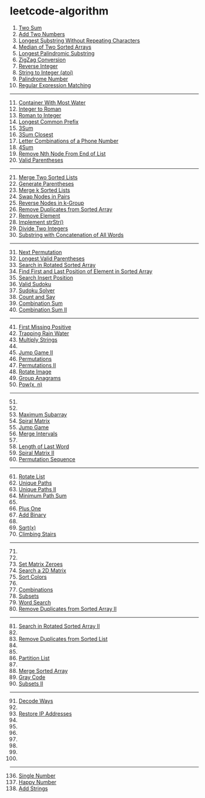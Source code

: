 [comment]:超链接的加入方式：[tag](url)
[comment]:分割线的加入方式：----

# leetcode-algorithm
1. [Two Sum](https://github.com/assassint2017/leetcode-algorithm/tree/master/Two%20Sum)
2. [Add Two Numbers](https://github.com/assassint2017/leetcode-algorithm/tree/master/Add%20Two%20Numbers)
3. [Longest Substring Without Repeating Characters](https://github.com/assassint2017/leetcode-algorithm/tree/master/Longest%20Substring%20Without%20Repeating%20Characters)  
4. [Median of Two Sorted Arrays](https://github.com/assassint2017/leetcode-algorithm/tree/master/)  
5. [Longest Palindromic Substring](https://github.com/assassint2017/leetcode-algorithm/tree/master/)  
6. [ZigZag Conversion](https://github.com/assassint2017/leetcode-algorithm/tree/master/)  
7. [Reverse Integer](https://github.com/assassint2017/leetcode-algorithm/tree/master/)  
8. [String to Integer (atoi)](https://github.com/assassint2017/leetcode-algorithm/tree/master/)  
9. [Palindrome Number](https://github.com/assassint2017/leetcode-algorithm/tree/master/)  
10. [Regular Expression Matching](https://github.com/assassint2017/leetcode-algorithm/tree/master/)  
----
11. [Container With Most Water](https://github.com/assassint2017/leetcode-algorithm/tree/master/)
12. [Integer to Roman](https://github.com/assassint2017/leetcode-algorithm/tree/master/)
13. [Roman to Integer](https://github.com/assassint2017/leetcode-algorithm/tree/master/)
14. [Longest Common Prefix](https://github.com/assassint2017/leetcode-algorithm/tree/master/)
15. [3Sum](https://github.com/assassint2017/leetcode-algorithm/tree/master/)
16. [3Sum Closest](https://github.com/assassint2017/leetcode-algorithm/tree/master/)
17. [Letter Combinations of a Phone Number](https://github.com/assassint2017/leetcode-algorithm/tree/master/)
18. [4Sum](https://github.com/assassint2017/leetcode-algorithm/tree/master/)
19. [Remove Nth Node From End of List](https://github.com/assassint2017/leetcode-algorithm/tree/master/)
20. [Valid Parentheses](https://github.com/assassint2017/leetcode-algorithm/tree/master/)
----
21. [Merge Two Sorted Lists](https://github.com/assassint2017/leetcode-algorithm/tree/master/)
22. [Generate Parentheses](https://github.com/assassint2017/leetcode-algorithm/tree/master/)
23. [Merge k Sorted Lists](https://github.com/assassint2017/leetcode-algorithm/tree/master/)
24. [Swap Nodes in Pairs](https://github.com/assassint2017/leetcode-algorithm/tree/master/)
25. [Reverse Nodes in k-Group](https://github.com/assassint2017/leetcode-algorithm/tree/master/)
26. [Remove Duplicates from Sorted Array](https://github.com/assassint2017/leetcode-algorithm/tree/master/)
27. [Remove Element](https://github.com/assassint2017/leetcode-algorithm/tree/master/)
28. [Implement strStr()](https://github.com/assassint2017/leetcode-algorithm/tree/master/)
29. [Divide Two Integers](https://github.com/assassint2017/leetcode-algorithm/tree/master/)
30. [Substring with Concatenation of All Words](https://github.com/assassint2017/leetcode-algorithm/tree/master/)
----
31. [Next Permutation](https://github.com/assassint2017/leetcode-algorithm/tree/master/)
32. [Longest Valid Parentheses](https://github.com/assassint2017/leetcode-algorithm/tree/master/)
33. [Search in Rotated Sorted Array](https://github.com/assassint2017/leetcode-algorithm/tree/master/)
34. [Find First and Last Position of Element in Sorted Array](https://github.com/assassint2017/leetcode-algorithm/tree/master/)
35. [Search Insert Position](https://github.com/assassint2017/leetcode-algorithm/tree/master/)
36. [Valid Sudoku](https://github.com/assassint2017/leetcode-algorithm/tree/master/)
37. [Sudoku Solver](https://github.com/assassint2017/leetcode-algorithm/tree/master/)
38. [Count and Say](https://github.com/assassint2017/leetcode-algorithm/tree/master/)
39. [Combination Sum](https://github.com/assassint2017/leetcode-algorithm/tree/master/)
40. [Combination Sum II](https://github.com/assassint2017/leetcode-algorithm/tree/master/)
----
41. [First Missing Positive](https://github.com/assassint2017/leetcode-algorithm/tree/master/)
42. [Trapping Rain Water](https://github.com/assassint2017/leetcode-algorithm/tree/master/)
43. [Multiply Strings](https://github.com/assassint2017/leetcode-algorithm/tree/master/)
44. [](https://github.com/assassint2017/leetcode-algorithm/tree/master/)
45. [Jump Game II](https://github.com/assassint2017/leetcode-algorithm/tree/master/)
46. [Permutations](https://github.com/assassint2017/leetcode-algorithm/tree/master/)
47. [Permutations II](https://github.com/assassint2017/leetcode-algorithm/tree/master/)
48. [Rotate Image](https://github.com/assassint2017/leetcode-algorithm/tree/master/)
49. [Group Anagrams](https://github.com/assassint2017/leetcode-algorithm/tree/master/)
50. [Pow(x, n)](https://github.com/assassint2017/leetcode-algorithm/tree/master/)
----
51. [](https://github.com/assassint2017/leetcode-algorithm/tree/master/)
52. [](https://github.com/assassint2017/leetcode-algorithm/tree/master/)
53. [Maximum Subarray](https://github.com/assassint2017/leetcode-algorithm/tree/master/)
54. [Spiral Matrix](https://github.com/assassint2017/leetcode-algorithm/tree/master/)
55. [Jump Game](https://github.com/assassint2017/leetcode-algorithm/tree/master/)
56. [Merge Intervals](https://github.com/assassint2017/leetcode-algorithm/tree/master/)
57. [](https://github.com/assassint2017/leetcode-algorithm/tree/master/)
58. [Length of Last Word](https://github.com/assassint2017/leetcode-algorithm/tree/master/)
59. [Spiral Matrix II](https://github.com/assassint2017/leetcode-algorithm/tree/master/)
60. [Permutation Sequence](https://github.com/assassint2017/leetcode-algorithm/tree/master/)
----
61. [Rotate List](https://github.com/assassint2017/leetcode-algorithm/tree/master/)
62. [Unique Paths](https://github.com/assassint2017/leetcode-algorithm/tree/master/)
63. [Unique Paths II](https://github.com/assassint2017/leetcode-algorithm/tree/master/)
64. [Minimum Path Sum](https://github.com/assassint2017/leetcode-algorithm/tree/master/)
65. [](https://github.com/assassint2017/leetcode-algorithm/tree/master/)
66. [Plus One](https://github.com/assassint2017/leetcode-algorithm/tree/master/)
67. [Add Binary](https://github.com/assassint2017/leetcode-algorithm/tree/master/)
68. [](https://github.com/assassint2017/leetcode-algorithm/tree/master/)
69. [Sqrt(x)](https://github.com/assassint2017/leetcode-algorithm/tree/master/)
70. [Climbing Stairs](https://github.com/assassint2017/leetcode-algorithm/tree/master/)
----
71. [](https://github.com/assassint2017/leetcode-algorithm/tree/master/)
72. [](https://github.com/assassint2017/leetcode-algorithm/tree/master/)
73. [Set Matrix Zeroes](https://github.com/assassint2017/leetcode-algorithm/tree/master/)
74. [Search a 2D Matrix](https://github.com/assassint2017/leetcode-algorithm/tree/master/)
75. [Sort Colors](https://github.com/assassint2017/leetcode-algorithm/tree/master/)
76. [](https://github.com/assassint2017/leetcode-algorithm/tree/master/)
77. [Combinations](https://github.com/assassint2017/leetcode-algorithm/tree/master/)
78. [Subsets](https://github.com/assassint2017/leetcode-algorithm/tree/master/)
79. [Word Search](https://github.com/assassint2017/leetcode-algorithm/tree/master/)
80. [Remove Duplicates from Sorted Array II](https://github.com/assassint2017/leetcode-algorithm/tree/master/)
----
81. [Search in Rotated Sorted Array II](https://github.com/assassint2017/leetcode-algorithm/tree/master/)
82. [](https://github.com/assassint2017/leetcode-algorithm/tree/master/)
83. [Remove Duplicates from Sorted List](https://github.com/assassint2017/leetcode-algorithm/tree/master/)
84. [](https://github.com/assassint2017/leetcode-algorithm/tree/master/)
85. [](https://github.com/assassint2017/leetcode-algorithm/tree/master/)
86. [Partition List](https://github.com/assassint2017/leetcode-algorithm/tree/master/)
87. [](https://github.com/assassint2017/leetcode-algorithm/tree/master/)
88. [Merge Sorted Array](https://github.com/assassint2017/leetcode-algorithm/tree/master/)
89. [Gray Code](https://github.com/assassint2017/leetcode-algorithm/tree/master/)
90. [Subsets II](https://github.com/assassint2017/leetcode-algorithm/tree/master/)
----
91. [Decode Ways](https://github.com/assassint2017/leetcode-algorithm/tree/master/)
92. [](https://github.com/assassint2017/leetcode-algorithm/tree/master/)
93. [Restore IP Addresses](https://github.com/assassint2017/leetcode-algorithm/tree/master/)
94. [](https://github.com/assassint2017/leetcode-algorithm/tree/master/)
95. [](https://github.com/assassint2017/leetcode-algorithm/tree/master/)
96. [](https://github.com/assassint2017/leetcode-algorithm/tree/master/)
97. [](https://github.com/assassint2017/leetcode-algorithm/tree/master/)
98. [](https://github.com/assassint2017/leetcode-algorithm/tree/master/)
99. [](https://github.com/assassint2017/leetcode-algorithm/tree/master/)
100. [](https://github.com/assassint2017/leetcode-algorithm/tree/master/)
----
136. [Single Number](https://github.com/assassint2017/leetcode-algorithm/tree/master/)
202. [Happy Number](https://github.com/assassint2017/leetcode-algorithm/tree/master/)
415. [Add Strings](https://github.com/assassint2017/leetcode-algorithm/tree/master/)
